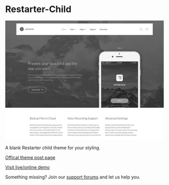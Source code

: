 # Restarter-Child

![Restarter WordPress Child Theme](screenshot.jpg)

A blank Restarter child theme for your styling.

[Offical theme post page](https://wordpress.org/themes/restarter/)

[Visit live/online demo](https://demo.mypreview.one/restarter/)

Something missing? Join our [support forums](https://support.mypreview.one/t/restarter) and let us help you.
